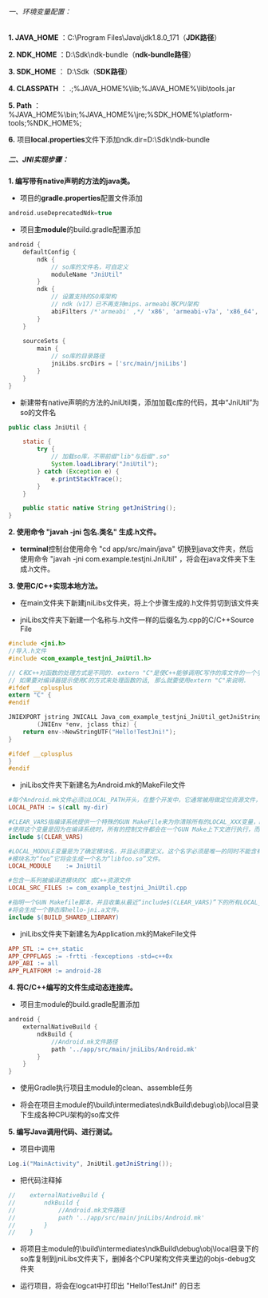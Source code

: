 ###### 一、环境变量配置：

**1. JAVA_HOME** ：C:\Program Files\Java\jdk1.8.0_171（**JDK路径**）

**2. NDK_HOME** ：D:\Sdk\ndk-bundle（**ndk-bundle路径**）

**3. SDK_HOME** ： D:\Sdk（**SDK路径**）

**4. CLASSPATH** ： .;%JAVA_HOME%\lib;%JAVA_HOME%\lib\tools.jar

**5. Path** ：%JAVA_HOME%\bin;%JAVA_HOME%\jre;%SDK_HOME%\platform-tools;%NDK_HOME%;

**6.** 项目**local.properties**文件下添加ndk.dir=D\:\\Sdk\\ndk-bundle

##### 二、JNI实现步骤：

**1. 编写带有native声明的方法的java类。**

- 项目的**gradle.properties**配置文件添加

```groovy
android.useDeprecatedNdk=true
```

 - 项目**主module**的build.gradle配置添加

```groovy
android {
    defaultConfig {
        ndk {
			// so库的文件名，可自定义
            moduleName "JniUtil"
        }
        ndk {
            // 设置支持的SO库架构
            // ndk（v17）已不再支持mips、armeabi等CPU架构
            abiFilters /*'armeabi' ,*/ 'x86', 'armeabi-v7a', 'x86_64', 'arm64-v8a'
        }
    }
	
    sourceSets {
        main {
			// so库的目录路径
            jniLibs.srcDirs = ['src/main/jniLibs']
        }
    }
}
```

- 新建带有native声明的方法的JniUtil类，添加加载c库的代码，其中“JniUtil”为so的文件名

```java
public class JniUtil {

    static {
        try {
			// 加载so库，不带前缀"lib"与后缀".so"
            System.loadLibrary("JniUtil");
        } catch (Exception e) {
            e.printStackTrace();
        }
    }

    public static native String getJniString();
}
```
    
**2. 使用命令 "javah -jni 包名.类名" 生成.h文件。**

- **terminal**控制台使用命令 "cd app/src/main/java" 切换到java文件夹，然后使用命令 "javah -jni com.example.testjni.JniUtil" ，将会在java文件夹下生成.h文件。
    
**3. 使用C/C++实现本地方法。**

- 在main文件夹下新建jniLibs文件夹，将上个步骤生成的.h文件剪切到该文件夹

- jniLibs文件夹下新建一个名称与.h文件一样的后缀名为.cpp的C/C++Source File

```c
#include <jni.h>
//导入.h文件
#include <com_example_testjni_JniUtil.h>

// C和C++对函数的处理方式是不同的. extern "C"是使C++能够调用C写作的库文件的一个手段,
// 如果要对编译器提示使用C的方式来处理函数的话, 那么就要使用extern "C"来说明.
#ifdef __cplusplus
extern "C" {
#endif

JNIEXPORT jstring JNICALL Java_com_example_testjni_JniUtil_getJniString
        (JNIEnv *env, jclass thiz) {
    return env->NewStringUTF("Hello!TestJni!");
}

#ifdef __cplusplus
}
#endif
```

-  jniLibs文件夹下新建名为Android.mk的MakeFile文件

```makefile
#每个Android.mk文件必须以LOCAL_PATH开头，在整个开发中，它通常被用做定位资源文件，例如，功能宏my-dir提供给编译系统当前的路径。
LOCAL_PATH := $(call my-dir)

#CLEAR_VARS指编译系统提供一个特殊的GUN MakeFile来为你清除所有的LOCAL_XXX变量，LOCAL_PATH不会被清除。
#使用这个变量是因为在编译系统时，所有的控制文件都会在一个GUN Make上下文进行执行，而在此上下文中所有的LOCAL_XXX都是全局的。
include $(CLEAR_VARS)

#LOCAL_MODULE变量是为了确定模块名，并且必须要定义。这个名字必须是唯一的同时不能含有空格。会自动的为文件添加适当的前缀或后缀，
#模块名为“foo”它将会生成一个名为“libfoo.so”文件。
LOCAL_MODULE    := JniUtil

#包含一系列被编译进模块的C 或C++资源文件
LOCAL_SRC_FILES := com_example_testjni_JniUtil.cpp

#指明一个GUN Makefile脚本，并且收集从最近“include$(CLEAR_VARS)”下的所有LOCAL_XXX变量的信息，最后告诉编译系统如何正确的进行编译。
#将会生成一个静态库hello-jni.a文件。
include $(BUILD_SHARED_LIBRARY)
```
- jniLibs文件夹下新建名为Application.mk的MakeFile文件
```makefile
APP_STL := c++_static
APP_CPPFLAGS := -frtti -fexceptions -std=c++0x
APP_ABI := all
APP_PLATFORM := android-28
```
    
**4. 将C/C++编写的文件生成动态连接库。**

 - 项目主module的build.gradle配置添加

```groovy
android {
    externalNativeBuild {
        ndkBuild {
			//Android.mk文件路径
            path '../app/src/main/jniLibs/Android.mk'
        }
    }
}
```

- 使用Gradle执行项目主module的clean、assemble任务

- 将会在项目主module的\build\intermediates\ndkBuild\debug\obj\local目录下生成各种CPU架构的so库文件
    
**5. 编写Java调用代码、进行测试。**

- 项目中调用
```java
Log.i("MainActivity", JniUtil.getJniString());
```
- 把代码注释掉
```groovy
//    externalNativeBuild {
//        ndkBuild {
//            //Android.mk文件路径
//            path '../app/src/main/jniLibs/Android.mk'
//        }
//    }
```
- 将项目主module的\build\intermediates\ndkBuild\debug\obj\local目录下的so库复制到jniLibs文件夹下，删掉各个CPU架构文件夹里边的objs-debug文件夹

- 运行项目，将会在logcat中打印出 "Hello!TestJni!" 的日志